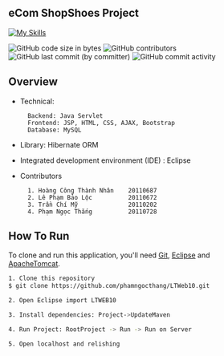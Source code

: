 ## eCom ShopShoes Project 
[![My Skills](https://skillicons.dev/icons?i=java,html,css,eclipse,heroku,hibernate,js,mysql,maven&perline=9)](https://skillicons.dev) 

![GitHub code size in bytes](https://img.shields.io/github/languages/code-size/phamngocthang/LTWEB10)
![GitHub contributors](https://img.shields.io/github/contributors/phamngocthang/LTWEB10)
![GitHub last commit (by committer)](https://img.shields.io/github/last-commit/phamngocthang/LTWEB10)
![GitHub commit activity](https://img.shields.io/github/commit-activity/y/phamngocthang/LTWEB10)

## Overview
* Technical:

        Backend: Java Servlet
        Frontend: JSP, HTML, CSS, AJAX, Bootstrap 
        Database: MySQL

* Library:  Hibernate ORM
* Integrated development environment (IDE) : Eclipse
* Contributors

        1. Hoàng Công Thành Nhân    20110687
        2. Lê Phạm Bảo Lộc          20110672
        3. Trần Chí Mỹ              20110202
        4. Phạm Ngọc Thắng          20110728


## How To Run

To clone and run this application, you'll need [Git](https://git-scm.com), [Eclipse](https://www.eclipse.org/downloads/) and [ApacheTomcat](https://tomcat.apache.org/download-80.cgi). 

```bash
1. Clone this repository
$ git clone https://github.com/phamngocthang/LTWeb10.git

2. Open Eclipse import LTWEB10

3. Install dependencies: Project->UpdateMaven

4. Run Project: RootProject -> Run -> Run on Server

5. Open localhost and relishing

```

